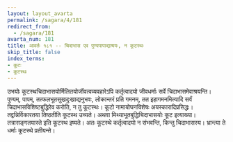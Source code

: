```yaml
---
layout: layout_avarta
permalink: /sagara/4/181
redirect_from:
  - /sagara/181
avarta_num: 181
title: आवर्तः १८१ -- चिदाभास एव पुण्यपापाद्याश्रयः, न कूटस्थः
skip_title: false
index_terms:
- कूटः
- कूटस्थः
---
```


उभयोः कूटस्थचिदाभासयोर्मिलितयोर्जीवत्वव्यवहारेऽपि कर्तृत्वादयो जीवधर्माः
सर्वे चिदाभासमेवाश्रयन्ति। पुण्यम्, पापम्, तत्फलभूतसुखदुःखाद्यनुभवः, लोकान्तरं
प्रति गमनम्, तत इहागमनमित्यादि सर्वं चिदाभासविशिष्टबुद्धिरेव करोति, न तु
कूटस्थः। कूटो नामायोघनविशेषः अयस्कारादिप्रसिद्धः। तद्वन्निर्विकारतया
तिष्ठतीति कूटस्थ उच्यते। अथवा मिथ्याभूतबुद्धिचिदाभासयोः कूट इत्याख्या। तत्रासङ्गतयास्ते इति कूटस्थ इष्यते। अतः कूटस्थे कर्तृत्वादयो
न संभवन्ति, किन्तु चिदाभासस्य। भ्रान्त्या ते धर्माः कूटस्थे प्रतीयन्ते।
